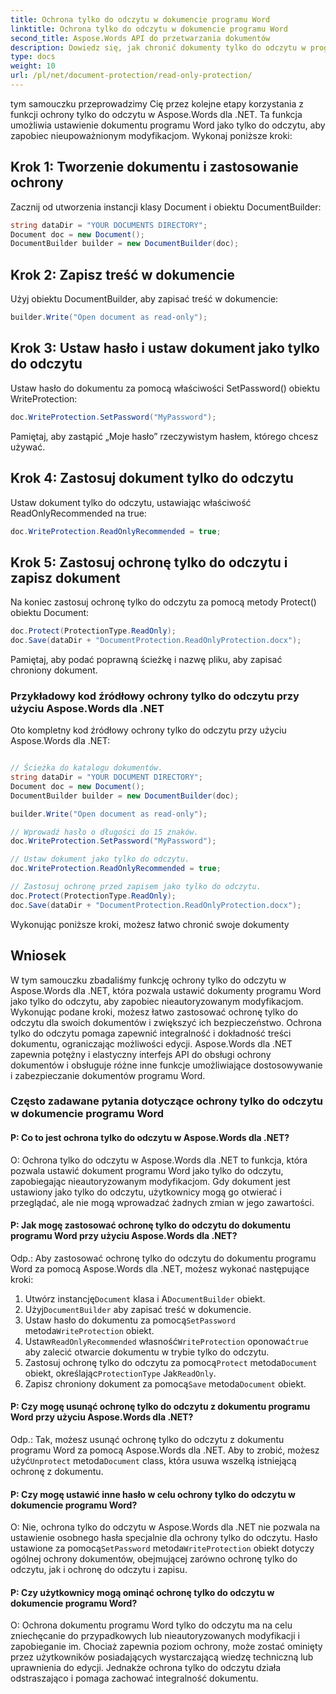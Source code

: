 ```yaml
---
title: Ochrona tylko do odczytu w dokumencie programu Word
linktitle: Ochrona tylko do odczytu w dokumencie programu Word
second_title: Aspose.Words API do przetwarzania dokumentów
description: Dowiedz się, jak chronić dokumenty tylko do odczytu w programie Word za pomocą Aspose.Words dla .NET.
type: docs
weight: 10
url: /pl/net/document-protection/read-only-protection/
---
```

tym samouczku przeprowadzimy Cię przez kolejne etapy korzystania z funkcji ochrony tylko do odczytu w Aspose.Words dla .NET. Ta funkcja umożliwia ustawienie dokumentu programu Word jako tylko do odczytu, aby zapobiec nieupoważnionym modyfikacjom. Wykonaj poniższe kroki:

## Krok 1: Tworzenie dokumentu i zastosowanie ochrony

Zacznij od utworzenia instancji klasy Document i obiektu DocumentBuilder:

```csharp
string dataDir = "YOUR DOCUMENTS DIRECTORY";
Document doc = new Document();
DocumentBuilder builder = new DocumentBuilder(doc);
```

## Krok 2: Zapisz treść w dokumencie
Użyj obiektu DocumentBuilder, aby zapisać treść w dokumencie:

```csharp
builder.Write("Open document as read-only");
```

## Krok 3: Ustaw hasło i ustaw dokument jako tylko do odczytu

Ustaw hasło do dokumentu za pomocą właściwości SetPassword() obiektu WriteProtection:

```csharp
doc.WriteProtection.SetPassword("MyPassword");
```

Pamiętaj, aby zastąpić „Moje hasło” rzeczywistym hasłem, którego chcesz używać.

## Krok 4: Zastosuj dokument tylko do odczytu

Ustaw dokument tylko do odczytu, ustawiając właściwość ReadOnlyRecommended na true:

```csharp
doc.WriteProtection.ReadOnlyRecommended = true;
```

## Krok 5: Zastosuj ochronę tylko do odczytu i zapisz dokument

Na koniec zastosuj ochronę tylko do odczytu za pomocą metody Protect() obiektu Document:

```csharp
doc.Protect(ProtectionType.ReadOnly);
doc.Save(dataDir + "DocumentProtection.ReadOnlyProtection.docx");
```

Pamiętaj, aby podać poprawną ścieżkę i nazwę pliku, aby zapisać chroniony dokument.

### Przykładowy kod źródłowy ochrony tylko do odczytu przy użyciu Aspose.Words dla .NET

Oto kompletny kod źródłowy ochrony tylko do odczytu przy użyciu Aspose.Words dla .NET:

```csharp

// Ścieżka do katalogu dokumentów.
string dataDir = "YOUR DOCUMENT DIRECTORY";
Document doc = new Document();
DocumentBuilder builder = new DocumentBuilder(doc);

builder.Write("Open document as read-only");

// Wprowadź hasło o długości do 15 znaków.
doc.WriteProtection.SetPassword("MyPassword");

// Ustaw dokument jako tylko do odczytu.
doc.WriteProtection.ReadOnlyRecommended = true;

// Zastosuj ochronę przed zapisem jako tylko do odczytu.
doc.Protect(ProtectionType.ReadOnly);
doc.Save(dataDir + "DocumentProtection.ReadOnlyProtection.docx");

```

Wykonując poniższe kroki, możesz łatwo chronić swoje dokumenty

## Wniosek

W tym samouczku zbadaliśmy funkcję ochrony tylko do odczytu w Aspose.Words dla .NET, która pozwala ustawić dokumenty programu Word jako tylko do odczytu, aby zapobiec nieautoryzowanym modyfikacjom. Wykonując podane kroki, możesz łatwo zastosować ochronę tylko do odczytu dla swoich dokumentów i zwiększyć ich bezpieczeństwo. Ochrona tylko do odczytu pomaga zapewnić integralność i dokładność treści dokumentu, ograniczając możliwości edycji. Aspose.Words dla .NET zapewnia potężny i elastyczny interfejs API do obsługi ochrony dokumentów i obsługuje różne inne funkcje umożliwiające dostosowywanie i zabezpieczanie dokumentów programu Word.

### Często zadawane pytania dotyczące ochrony tylko do odczytu w dokumencie programu Word

#### P: Co to jest ochrona tylko do odczytu w Aspose.Words dla .NET?

O: Ochrona tylko do odczytu w Aspose.Words dla .NET to funkcja, która pozwala ustawić dokument programu Word jako tylko do odczytu, zapobiegając nieautoryzowanym modyfikacjom. Gdy dokument jest ustawiony jako tylko do odczytu, użytkownicy mogą go otwierać i przeglądać, ale nie mogą wprowadzać żadnych zmian w jego zawartości.

#### P: Jak mogę zastosować ochronę tylko do odczytu do dokumentu programu Word przy użyciu Aspose.Words dla .NET?

Odp.: Aby zastosować ochronę tylko do odczytu do dokumentu programu Word za pomocą Aspose.Words dla .NET, możesz wykonać następujące kroki:
1.  Utwórz instancję`Document` klasa i A`DocumentBuilder` obiekt.
2.  Użyj`DocumentBuilder` aby zapisać treść w dokumencie.
3.  Ustaw hasło do dokumentu za pomocą`SetPassword` metoda`WriteProtection` obiekt.
4.  Ustaw`ReadOnlyRecommended` własność`WriteProtection` oponować`true` aby zalecić otwarcie dokumentu w trybie tylko do odczytu.
5.  Zastosuj ochronę tylko do odczytu za pomocą`Protect` metoda`Document` obiekt, określając`ProtectionType` Jak`ReadOnly`.
6.  Zapisz chroniony dokument za pomocą`Save` metoda`Document` obiekt.

#### P: Czy mogę usunąć ochronę tylko do odczytu z dokumentu programu Word przy użyciu Aspose.Words dla .NET?

Odp.: Tak, możesz usunąć ochronę tylko do odczytu z dokumentu programu Word za pomocą Aspose.Words dla .NET. Aby to zrobić, możesz użyć`Unprotect` metoda`Document` class, która usuwa wszelką istniejącą ochronę z dokumentu.

#### P: Czy mogę ustawić inne hasło w celu ochrony tylko do odczytu w dokumencie programu Word?

 O: Nie, ochrona tylko do odczytu w Aspose.Words dla .NET nie pozwala na ustawienie osobnego hasła specjalnie dla ochrony tylko do odczytu. Hasło ustawione za pomocą`SetPassword` metoda`WriteProtection` obiekt dotyczy ogólnej ochrony dokumentów, obejmującej zarówno ochronę tylko do odczytu, jak i ochronę do odczytu i zapisu.

#### P: Czy użytkownicy mogą ominąć ochronę tylko do odczytu w dokumencie programu Word?

O: Ochrona dokumentu programu Word tylko do odczytu ma na celu zniechęcanie do przypadkowych lub nieautoryzowanych modyfikacji i zapobieganie im. Chociaż zapewnia poziom ochrony, może zostać ominięty przez użytkowników posiadających wystarczającą wiedzę techniczną lub uprawnienia do edycji. Jednakże ochrona tylko do odczytu działa odstraszająco i pomaga zachować integralność dokumentu.